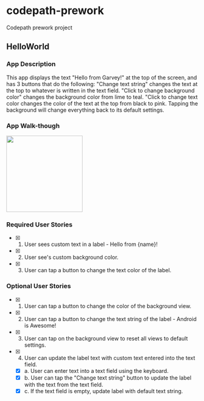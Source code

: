 # codepath-prework
Codepath prework project

## HelloWorld

### App Description
This app displays the text "Hello from Garvey!" at the top of the screen, and has 3 buttons that do the following:
"Change text string" changes the text at the top to whatever is written in the text field.
"Click to change background color" changes the background color from lime to teal.
"Click to change text color changes the color of the text at the top from black to pink.
Tapping the background will change everything back to its default settings.

### App Walk-though

<img src="http://g.recordit.co/tGAeOhwb6N.gif" width=200><br>

### Required User Stories
- [x] 1. User sees custom text in a label - Hello from {name}!
- [x] 2. User see's custom background color.
- [x] 3. User can tap a button to change the text color of the label.

### Optional User Stories
- [x] 1. User can tap a button to change the color of the background view.  
- [x] 2. User can tap a button to change the text string of the label - Android is Awesome!  
- [x] 3. User can tap on the background view to reset all views to default settings.  
- [x] 4. User can update the label text with custom text entered into the text field.  
   - [x] a. User can enter text into a text field using the keyboard.  
   - [x] b. User can tap the "Change text string" button to update the label with the text from the text field.  
   - [x] c. If the text field is empty, update label with default text string.  